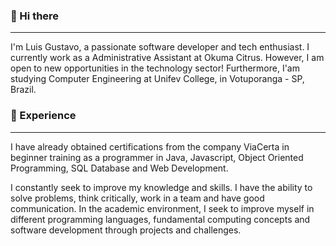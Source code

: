 ### 👋 Hi there
______________________________________________________________________________________________________________________________________
I'm Luis Gustavo, a passionate software developer and tech enthusiast. I currently work as a Administrative Assistant at Okuma Citrus. However, I am open to new opportunities in the technology sector! Furthermore, I'am studying Computer Engineering at Unifev College, in Votuporanga - SP, Brazil.

### 📌 Experience
______________________________________________________________________________________________________________________________________
I have already obtained certifications from the company ViaCerta in beginner training as a programmer in Java, Javascript, Object Oriented Programming, SQL Database and Web Development. 

I constantly seek to improve my knowledge and skills. I have the ability to solve problems, think critically, work in a team and have good communication. In the academic environment, I seek to improve myself in different programming languages, fundamental computing concepts and software development through projects and challenges.

